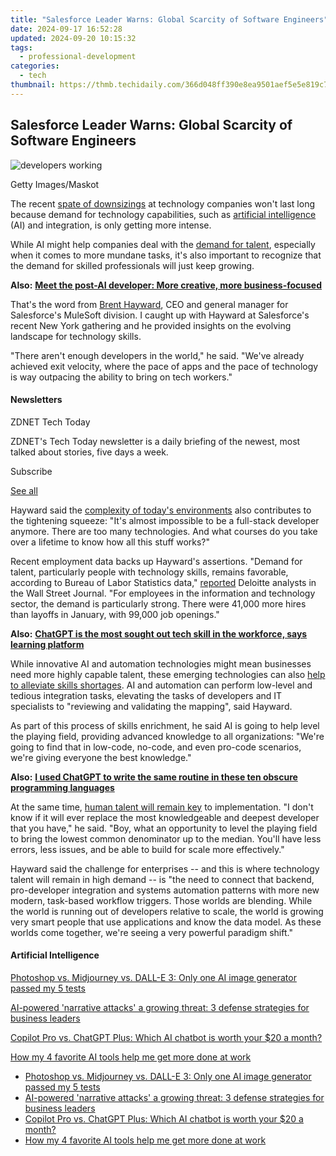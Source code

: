 ```yaml
---
title: "Salesforce Leader Warns: Global Scarcity of Software Engineers"
date: 2024-09-17 16:52:28
updated: 2024-09-20 10:15:32
tags:
  - professional-development
categories:
  - tech
thumbnail: https://thmb.techidaily.com/366d048ff390e8ea9501aef5e5e819c7e4080380cdd13cbf9ace19ed14365a41.jpg
---
```


## Salesforce Leader Warns: Global Scarcity of Software Engineers

![developers working](https://www.zdnet.com/a/img/resize/98b9283ffd4eb8177d6cc76f00a9632680c97ee6/2023/07/12/6316cadb-4772-459c-bae4-8a91fae28d01/gettyimages-755651077.jpg?auto=webp&width=1280)

Getty Images/Maskot

The recent [spate of downsizings](https://www.zdnet.com/article/laid-off-tech-workers-are-launching-their-own-ventures-and-competing-with-their-ex-employers/) at technology companies won't last long because demand for technology capabilities, such as [artificial intelligence](https://www.zdnet.com/article/what-is-ai-heres-everything-you-need-to-know-about-artificial-intelligence/) (AI) and integration, is only getting more intense. 

While AI might help companies deal with the [demand for talent](https://www.zdnet.com/education/professional-development/the-world-needs-your-ideas-demand-for-tech-talent-remains-strong-in-mainstream-businesses/), especially when it comes to more mundane tasks, it's also important to recognize that the demand for skilled professionals will just keep growing.

**Also:** [**Meet the post-AI developer: More creative, more business-focused**](https://www.zdnet.com/article/meet-the-post-ai-developer-more-creative-more-business-focused/)

That's the word from [Brent Hayward](https://www.linkedin.com/in/brenthayward/), CEO and general manager for Salesforce's MuleSoft division. I caught up with Hayward at Salesforce's recent New York gathering and he provided insights on the evolving landscape for technology skills.

"There aren't enough developers in the world," he said. "We've already achieved exit velocity, where the pace of apps and the pace of technology is way outpacing the ability to bring on tech workers." 

#### Newsletters

ZDNET Tech Today

ZDNET's Tech Today newsletter is a daily briefing of the newest, most talked about stories, five days a week.

 Subscribe

[See all](https://www.zdnet.com/newsletters/)

Hayward said the [complexity of today's environments](https://www.zdnet.com/article/low-and-no-code-paradox-freeing-up-tech-pros-time-but-creating-new-entanglements/) also contributes to the tightening squeeze: "It's almost impossible to be a full-stack developer anymore. There are too many technologies. And what courses do you take over a lifetime to know how all this stuff works?"

Recent employment data backs up Hayward's assertions. "Demand for talent, particularly people with technology skills, remains favorable, according to Bureau of Labor Statistics data," [reported](https://deloitte.wsj.com/articles/in-a-turbulent-economy-employers-still-seek-tech-talent-ec024891) Deloitte analysts in the Wall Street Journal. "For employees in the information and technology sector, the demand is particularly strong. There were 41,000 more hires than layoffs in January, with 99,000 job openings." 

**Also:** [**ChatGPT is the most sought out tech skill in the workforce, says learning platform**](https://www.zdnet.com/article/chatgpt-is-the-most-sought-out-tech-skill-in-the-workforce-according-to-a-study/)

While innovative AI and automation technologies might mean businesses need more highly capable talent, these emerging technologies can also [help to alleviate skills shortages](https://www.zdnet.com/article/generative-ai-is-coming-for-your-job-heres-4-reasons-to-get-excited/). AI and automation can perform low-level and tedious integration tasks, elevating the tasks of developers and IT specialists to "reviewing and validating the mapping", said Hayward. 

As part of this process of skills enrichment, he said AI is going to help level the playing field, providing advanced knowledge to all organizations: "We're going to find that in low-code, no-code, and even pro-code scenarios, we're giving everyone the best knowledge."

**Also:** [**I used ChatGPT to write the same routine in these ten obscure programming languages**](https://www.zdnet.com/article/i-used-chatgpt-to-write-the-same-routine-in-these-ten-obscure-and-vintage-programming-languages/)

At the same time, [human talent will remain key](https://www.zdnet.com/article/human-oversight-key-to-keeping-ai-honest/) to implementation. "I don't know if it will ever replace the most knowledgeable and deepest developer that you have," he said. "Boy, what an opportunity to level the playing field to bring the lowest common denominator up to the median. You'll have less errors, less issues, and be able to build for scale more effectively."

Hayward said the challenge for enterprises -- and this is where technology talent will remain in high demand -- is "the need to connect that backend, pro-developer integration and systems automation patterns with more new modern, task-based workflow triggers. Those worlds are blending. While the world is running out of developers relative to scale, the world is growing very smart people that use applications and know the data model. As these worlds come together, we're seeing a very powerful paradigm shift."

#### Artificial Intelligence

[Photoshop vs. Midjourney vs. DALL-E 3: Only one AI image generator passed my 5 tests](https://www.zdnet.com/article/is-photoshops-new-text-to-image-as-good-as-midjourney-and-dall-e-we-test-it-and-see/ "Photoshop vs. Midjourney vs. DALL-E 3: Only one AI image generator passed my 5 tests")

[AI-powered 'narrative attacks' a growing threat: 3 defense strategies for business leaders](https://www.zdnet.com/article/ai-powered-narrative-attacks-a-growing-threat-3-defense-strategies-for-business-leaders/ "AI-powered 'narrative attacks' a growing threat: 3 defense strategies for business leaders")

[Copilot Pro vs. ChatGPT Plus: Which AI chatbot is worth your $20 a month?](https://www.zdnet.com/article/copilot-pro-vs-chatgpt-plus-which-is-ai-chatbot-is-worth-your-20-a-month/ "Copilot Pro vs. ChatGPT Plus: Which AI chatbot is worth your $20 a month?")

[How my 4 favorite AI tools help me get more done at work](https://www.zdnet.com/article/how-my-4-favorite-ai-tools-help-me-get-more-done-at-work/ "How my 4 favorite AI tools help me get more done at work")

* [Photoshop vs. Midjourney vs. DALL-E 3: Only one AI image generator passed my 5 tests](https://www.zdnet.com/article/is-photoshops-new-text-to-image-as-good-as-midjourney-and-dall-e-we-test-it-and-see/ "Photoshop vs. Midjourney vs. DALL-E 3: Only one AI image generator passed my 5 tests")
* [AI-powered 'narrative attacks' a growing threat: 3 defense strategies for business leaders](https://www.zdnet.com/article/ai-powered-narrative-attacks-a-growing-threat-3-defense-strategies-for-business-leaders/ "AI-powered 'narrative attacks' a growing threat: 3 defense strategies for business leaders")
* [Copilot Pro vs. ChatGPT Plus: Which AI chatbot is worth your $20 a month?](https://www.zdnet.com/article/copilot-pro-vs-chatgpt-plus-which-is-ai-chatbot-is-worth-your-20-a-month/ "Copilot Pro vs. ChatGPT Plus: Which AI chatbot is worth your $20 a month?")
* [How my 4 favorite AI tools help me get more done at work](https://www.zdnet.com/article/how-my-4-favorite-ai-tools-help-me-get-more-done-at-work/ "How my 4 favorite AI tools help me get more done at work")

<ins class="adsbygoogle"
     style="display:block"
     data-ad-format="autorelaxed"
     data-ad-client="ca-pub-7571918770474297"
     data-ad-slot="1223367746"></ins>



<ins class="adsbygoogle"
     style="display:block"
     data-ad-client="ca-pub-7571918770474297"
     data-ad-slot="8358498916"
     data-ad-format="auto"
     data-full-width-responsive="true"></ins>
